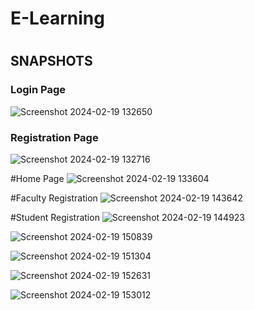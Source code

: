 <h1>E-Learning<h1></h1>

<h2>SNAPSHOTS</h2>

<h3>Login Page</h3>

![Screenshot 2024-02-19 132650](https://github.com/naveeenkm/login/assets/136746420/e1c6b25a-8a3d-4d0a-9c18-49a1f2fbedf8)




<h3>Registration Page</h3>

![Screenshot 2024-02-19 132716](https://github.com/naveeenkm/login/assets/136746420/2da98083-d118-4cb8-b746-9499a28b0bc5)





#Home Page
![Screenshot 2024-02-19 133604](https://github.com/naveeenkm/login/assets/136746420/cbf7af85-5da5-4b7c-98f5-98f6fb82dd17)





#Faculty Registration
![Screenshot 2024-02-19 143642](https://github.com/naveeenkm/login/assets/136746420/20e85217-a496-4159-be68-73fd351e7b8a)




#Student Registration
![Screenshot 2024-02-19 144923](https://github.com/naveeenkm/login/assets/136746420/052e0804-8a79-4386-a51c-a77c5f7c7c59)



![Screenshot 2024-02-19 150839](https://github.com/naveeenkm/login/assets/136746420/92e8d77e-1814-449b-b94f-cea6b31a9787)


![Screenshot 2024-02-19 151304](https://github.com/naveeenkm/login/assets/136746420/850e677d-3a5b-47a4-99a4-56615bcdd86d)

![Screenshot 2024-02-19 152631](https://github.com/naveeenkm/login/assets/136746420/145acdfd-ef48-4804-8a69-98182ae573df)

![Screenshot 2024-02-19 153012](https://github.com/naveeenkm/login/assets/136746420/79f295aa-aa65-4318-bb0f-40f4de8e0d86)




